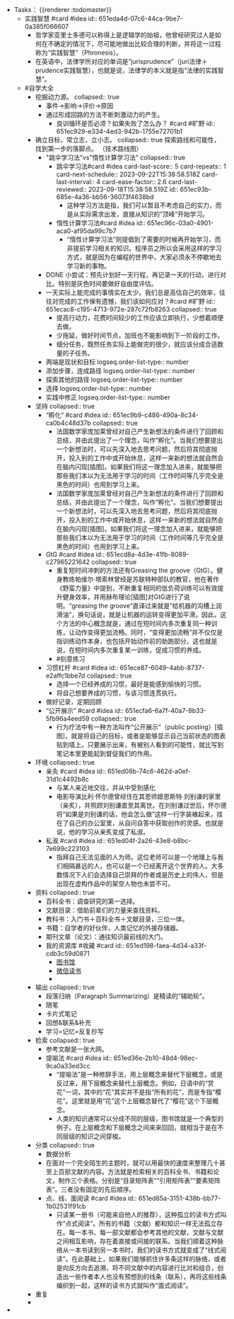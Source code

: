 - Tasks： {{renderer :todomaster}}
	- 实践智慧 #card #idea
	  id:: 651eda4d-07c6-44ca-9be7-0a385f066607
		- 哲学家亚里士多德可以称得上是逻辑学的始祖，他曾经研究过人是如何在不确定的情况下，尽可能地做出比较合理的判断，并将这一过程称为“实践智慧”（Phronesis）。
		- 在英语中，法律学所对应的单词是“jurisprudence”（juri法律＋prudence实践智慧），也就是说，法律学的本义就是指“法律的实践智慧”。
	- #自学大全
		- 挖掘动力源。
		  collapsed:: true
			- 事件->影响->评价->原因
			- 通过形成回路的方法不断刺激动力的产生。
				- 良训循环是否必须？如果失败了怎么办？ #card #旷野
				  id:: 651ec929-e334-4ed3-942b-1755e72701b1
		- 确立目标，常立志，立小志。
		  collapsed:: true
		  探索路线和可能性， 找到第一步的落脚点。
		  （技术路线图）
			- "跳伞学习法"vs"惰性计算学习法"
			  collapsed:: true
				- 跳伞学习法#card #idea
				  card-last-score:: 5
				  card-repeats:: 1
				  card-next-schedule:: 2023-09-22T15:38:58.518Z
				  card-last-interval:: 4
				  card-ease-factor:: 2.6
				  card-last-reviewed:: 2023-09-18T15:38:58.519Z
				  id:: 651ec93b-685e-4a36-bb56-36073f4638bd
					- 这种学习方法是指，我们可以暂且不考虑自己的实力，而是从实际需求出发，直接从知识的“顶峰”开始学习。
				- 惰性计算学习法#card #idea
				  id:: 651ec96c-03a0-4901-aca0-af95da99c7b7
					- “惰性计算学习法”则提倡到了需要的时候再开始学习，而非提前学习相关的知识。程序员之所以会采用这样的学习方式，就是因为在编程的世界中，大家必须永不停歇地去学习新的事物。
			- DONE 小尝试：预先计划好一天行程，再记录一天的行动，进行对比。特别是灰色时间要做好自由度评估。
			- 一天实际上能完成的事情实在太少。我们总是高估自己的效率，往往对完成的工作保有遗憾，我们该如何应对？#card #旷野
			  id:: 651ecac8-c195-4713-972e-287c72fb8263
			  collapsed:: true
				- 提高行动力，花费时间较少的工作应该立即执行，少想着顺便去做。
				- 少拖延，做好时间节点，加班也不能影响到下一阶段的工作。
				- 细分任务，既然任务实际上能做完的很少，就应该分成合适数量的子任务。
			- 两端是现状和目标
			  logseq.order-list-type:: number
			- 添加步骤，连成路径
			  logseq.order-list-type:: number
			- 探索其他的路径
			  logseq.order-list-type:: number
			- 选择
			  logseq.order-list-type:: number
			- 实践中修正
			  logseq.order-list-type:: number
		- 坚持
		  collapsed:: true
			- “孵化” #card #idea
			  id:: 651ec9b9-c486-490a-8c34-ca0b4c48d37b
			  collapsed:: true
				- 法国数学家庞加莱曾经对自己产生新想法的条件进行了回顾和总结，并由此提出了一个理念，叫作“孵化”。当我们想要提出一个新想法时，可以先深入地去思考问题，然后将其彻底抛开，投入别的工作中或开始休息，这样一来新的想法就自然会在脑内闪现[插图]。如果我们将这一理念加入进来，就能够把那些我们本以为无法用于学习的时间（工作时间等几乎完全是黑色的时间）也用到学习上来。
				- 法国数学家庞加莱曾经对自己产生新想法的条件进行了回顾和总结，并由此提出了一个理念，叫作“孵化”。当我们想要提出一个新想法时，可以先深入地去思考问题，然后将其彻底抛开，投入别的工作中或开始休息，这样一来新的想法就自然会在脑内闪现[插图]。如果我们将这一理念加入进来，就能够把那些我们本以为无法用于学习的时间（工作时间等几乎完全是黑色的时间）也用到学习上来。
			- GtG #card #idea
			  id:: 651ecd8a-4d3e-41fb-8089-c27965221642
			  collapsed:: true
				- 重复短时间冲刺的方法还有Greasing the groove（GtG）。健身教练帕维尔·塔索林曾经是苏联特种部队的教官，他在著作《野蛮力量》中提到，不断重复相同的低负荷训练可以有效提升健身效率，并用赫布理论[插图]对GtG进行了说明。“greasing the groove”直译过来就是“给机器的沟槽上润滑油”，换句话说，就是让机器的运转变得更加平滑。因此，这个方法的中心概念就是，通过在短时间内多次重复同一种训练，让动作变得更加流畅。同时，“变得更加流畅”并不仅仅是指训练动作本身，也包括开始动作前的助跑部分。这也就是说，在短时间内多次重复某一训练，促成习惯的养成。
				- #刻意练习
			- 习惯杠杆 #card #idea
			  id:: 651ece87-6049-4abb-8737-e2affc1bbe7d
			  collapsed:: true
				- 选择一个已经养成的习惯，最好是能感到愉快的习惯。
				- 将自己想要养成的习惯，与该习惯连贯执行。
			- 做好记录，定期回顾
			- “公开展示” #card #idea
			  id:: 651ecfa6-6a7f-40a7-8b33-5fb96a4eed59
			  collapsed:: true
				- 行为疗法中有一种方法叫作“公开展示”（public posting）[插图]，就是将自己的目标，或者是能够显示自己当前状态的图表贴到墙上。只要展示出来，有被别人看到的可能性，就比写到笔记本里更能起到督促我们的作用。
		- 环境
		  collapsed:: true
			- 亲灸 #card #idea
			  id:: 651ed08b-74c6-462d-a0ef-31d1c4492b8c
				- 与某人亲近地交往，并从中受到感化
				- 电影导演比利·怀尔德曾经住在其恩师㜳恩斯特·刘别谦的家里（亲炙），并照顾刘别谦直至其离世。在刘别谦过世后，怀尔德将“如果是刘别谦的话，他会怎么做”这样一行字装裱起来，挂在了自己的办公室里，从自问自答中获取创作的灵感。也就是说，他的学习从亲炙变成了私淑。
			- 私淑 #card #idea
			  id:: 651ed04f-2a26-43e8-b8bc-7e699c223103
				- 指拜自己无法见面的人为师。这位老师可以是一个地理上与我们相隔甚远的人，也可以是一个已经离开这个世界的人。大多数情况下人们会选择自己崇拜的作者或是历史上的伟人，但是出现在虚构作品中的架空人物也未尝不可。
		- 资料
		  collapsed:: true
			- 百科全书：调查研究的第一选择。
			- 文献目录：借助前辈们的力量来查找资料。
			- 教科书：入门书＋百科全书＋文献目录，三位一体。
			- 书籍：自学者的好伙伴，人类记忆的外接存储器。
			- 期刊文章（论文）：通往知识最前线的大门。
			- 我的资源库 #收藏 #card
			  id:: 651ed198-faea-4d34-a33f-cdb3c59d0871
				- [图书馆](https://library.nudt.edu.cn/)
				- [微信读书](https://weread.qq.com)
				-
		- 输出
		  collapsed:: true
			- 段落归纳（Paragraph Summarizing）是精读的“辅助轮”。
			- 随笔
			- 卡片式笔记
			- 回想&联系&补充
			- 学习=记忆=反复抄写
		- 检索
		  collapsed:: true
			- 参考文献是一张大网。
			- 提喻法 #card #idea
			  id:: 651ed36e-2b10-48d4-98ec-9ca0a33ed3cc
				- “提喻法”是一种修辞手法，用上层概念来替代下层概念，或是反过来，用下层概念来替代上层概念。例如，日语中的“赏花”一词，其中的“花”其实并不是指“所有的花”，而是专指“樱花”。这里就是用“花”这个上层概念替代了“樱花”这个下层概念。
				- 人类的知识通常可以分成不同的层级，图书馆就是一个典型的例子。在上层概念和下层概念之间来来回回，就相当于是在不同层级的知识之间穿梭。
		- 分类
		  collapsed:: true
			- 数据分析
			- 在面对一个完全陌生的主题时，就可以用最快的速度来整理几十甚至上百部文献的内容。方法就是检索相关的百科全书、书籍和论文，制作三个表格。分别是“目录矩阵表”“引用矩阵表”“要素矩阵表”。三者没有固定的先后顺序。
			- 点、线、面阅读 #card #idea
			  id:: 651ed85a-3151-438b-bb77-1b02531f91cb
				- 只读某一册书（可能来自他人的推荐），这种孤立的读书方式叫作“点式阅读”。所有的书籍（文献）都和知识一样无法孤立存在。每一本书、每一部文献都会参考其他的文献，文献与文献之间相互影响，存在着直接或间接的联系。当我们顺着这种脉络从一本书读到另一本书时，我们的读书方式就变成了“线式阅读”。在此基础上，如果我们能够抓住许多条这样的脉络，或者是向反方向去追溯，将不同文献中的内容进行比对和组合，创造出一些作者本人也没有预想到的线条（联系），再将这些线条编织到一起，这样的读书方式就叫作“面式阅读”。
		- 重复
		-
-